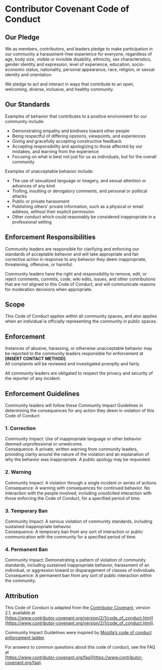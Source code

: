 # Contributor Covenant Code of Conduct

## Our Pledge
We as members, contributors, and leaders pledge to make participation in our community a harassment-free experience for everyone, regardless of age, body size, visible or invisible disability, ethnicity, sex characteristics, gender identity and expression, level of experience, education, socio-economic status, nationality, personal appearance, race, religion, or sexual identity and orientation.

We pledge to act and interact in ways that contribute to an open, welcoming, diverse, inclusive, and healthy community.

## Our Standards
Examples of behavior that contributes to a positive environment for our community include:

* Demonstrating empathy and kindness toward other people  
* Being respectful of differing opinions, viewpoints, and experiences  
* Giving and gracefully accepting constructive feedback  
* Accepting responsibility and apologizing to those affected by our mistakes, and learning from the experience  
* Focusing on what is best not just for us as individuals, but for the overall community  

Examples of unacceptable behavior include:

* The use of sexualized language or imagery, and sexual attention or advances of any kind  
* Trolling, insulting or derogatory comments, and personal or political attacks  
* Public or private harassment  
* Publishing others' private information, such as a physical or email address, without their explicit permission  
* Other conduct which could reasonably be considered inappropriate in a professional setting  

## Enforcement Responsibilities
Community leaders are responsible for clarifying and enforcing our standards of acceptable behavior and will take appropriate and fair corrective action in response to any behavior they deem inappropriate, threatening, offensive, or harmful.  

Community leaders have the right and responsibility to remove, edit, or reject comments, commits, code, wiki edits, issues, and other contributions that are not aligned to this Code of Conduct, and will communicate reasons for moderation decisions when appropriate.  

## Scope
This Code of Conduct applies within all community spaces, and also applies when an individual is officially representing the community in public spaces.  

## Enforcement
Instances of abusive, harassing, or otherwise unacceptable behavior may be reported to the community leaders responsible for enforcement at **[INSERT CONTACT METHOD]**.  
All complaints will be reviewed and investigated promptly and fairly.  

All community leaders are obligated to respect the privacy and security of the reporter of any incident.  

## Enforcement Guidelines
Community leaders will follow these Community Impact Guidelines in determining the consequences for any action they deem in violation of this Code of Conduct:  

### 1. Correction  
Community Impact: Use of inappropriate language or other behavior deemed unprofessional or unwelcome.  
Consequence: A private, written warning from community leaders, providing clarity around the nature of the violation and an explanation of why the behavior was inappropriate. A public apology may be requested.  

### 2. Warning  
Community Impact: A violation through a single incident or series of actions.  
Consequence: A warning with consequences for continued behavior. No interaction with the people involved, including unsolicited interaction with those enforcing the Code of Conduct, for a specified period of time.  

### 3. Temporary Ban  
Community Impact: A serious violation of community standards, including sustained inappropriate behavior.  
Consequence: A temporary ban from any sort of interaction or public communication with the community for a specified period of time.  

### 4. Permanent Ban  
Community Impact: Demonstrating a pattern of violation of community standards, including sustained inappropriate behavior, harassment of an individual, or aggression toward or disparagement of classes of individuals.  
Consequence: A permanent ban from any sort of public interaction within the community.  

## Attribution
This Code of Conduct is adapted from the [Contributor Covenant](https://www.contributor-covenant.org), version 2.1, available at  
[https://www.contributor-covenant.org/version/2/1/code_of_conduct.html](https://www.contributor-covenant.org/version/2/1/code_of_conduct.html).  

Community Impact Guidelines were inspired by [Mozilla’s code of conduct enforcement ladder](https://github.com/mozilla/diversity).  

For answers to common questions about this code of conduct, see the FAQ at  
[https://www.contributor-covenant.org/faq](https://www.contributor-covenant.org/faq).  
